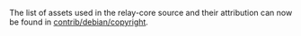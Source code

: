 The list of assets used in the relay-core source and their attribution can now be found in [contrib/debian/copyright](../contrib/debian/copyright).

